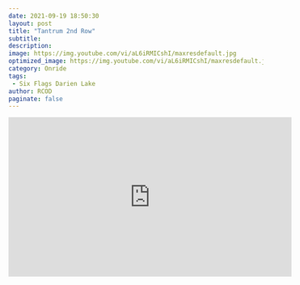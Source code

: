 ```yaml
---
date: 2021-09-19 18:50:30
layout: post
title: "Tantrum 2nd Row"
subtitle:
description:
image: https://img.youtube.com/vi/aL6iRMICshI/maxresdefault.jpg
optimized_image: https://img.youtube.com/vi/aL6iRMICshI/maxresdefault.jpg
category: Onride
tags:
 - Six Flags Darien Lake
author: RCOD
paginate: false
---
```


<iframe width="560" height="315" src="https://www.youtube.com/embed/aL6iRMICshI" title="YouTube video player" frameborder="0" allow="accelerometer; autoplay; clipboard-write; encrypted-media; gyroscope; picture-in-picture" allowfullscreen></iframe>